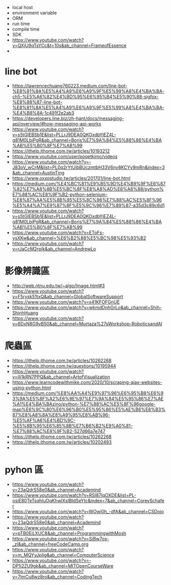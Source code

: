 - local host
- environment variable
- ORM
- run time
- compile time
- SDK
- https://www.youtube.com/watch?v=QXjU9qTsYCc&t=10s&ab_channel=FrameofEssence
- 
# line bot
- https://lawrencechuang760223.medium.com/line-bot-%E8%81%8A%E5%A4%A9%E6%A9%9F%E5%99%A8%E4%BA%BA-ch5-%E5%A6%82%E4%BD%95%E6%95%B4%E5%90%88-sigfox-%E8%88%87-line-bot-%E8%81%8A%E5%A4%A9%E6%A9%9F%E5%99%A8%E4%BA%BA-%E4%B8%8A-1c491f2e2ab3
- https://developers.line.biz/zh-hant/docs/messaging-api/overview/#how-messaging-api-works
- https://www.youtube.com/watch?v=s5tGlEBSb1E&list=PLLrJ9DEA0QKOxdbYiEZ4L-g81M0LbiPgR&ab_channel=Boris%E7%9A%84%E5%88%86%E4%BA%AB%E5%B0%8F%E7%AB%99
- https://ithelp.ithome.com.tw/articles/10193212
- https://www.youtube.com/user/poqetkimo/videos
- https://www.youtube.com/watch?v=-J83oV_wCrM&list=PL0q2rYtUibBUczmtbH33V6nv8KCYy9mRn&index=3&ab_channel=AustinTing
- https://www.oxxostudio.tw/articles/201701/line-bot.html
- https://medium.com/%E4%BC%81%E9%B5%9D%E4%B9%9F%E6%87%82%E7%A8%8B%E5%BC%8F%E8%A8%AD%E8%A8%88/python%E7%88%AC%E8%9F%B2-python-selenium-%E8%87%AA%E5%8B%95%E5%8C%96%E7%88%AC%E5%8F%96%E5%A4%A7%E9%87%8F%E5%9C%96%E7%89%87-a35d3c89c6d1
- https://www.youtube.com/watch?v=s5tGlEBSb1E&list=PLLrJ9DEA0QKOxdbYiEZ4L-g81M0LbiPgR&ab_channel=Boris%E7%9A%84%E5%88%86%E4%BA%AB%E5%B0%8F%E7%AB%99
- https://www.youtube.com/watch?v=EToFs-ysXKw&ab_channel=%E6%B2%88%E5%BC%98%E5%93%B2
- https://www.youtube.com/watch?v=rJaCcM2rpIk&ab_channel=AndrewLo
# 影像辨識區
- http://web.ntnu.edu.tw/~algo/Image.html#3
- https://www.youtube.com/watch?v=F5rysk51txQ&ab_channel=GlobalSoftwareSupport
- https://www.youtube.com/watch?v=x41KFOFGnUE
- https://www.youtube.com/watch?v=wkmdDnhGrLo&ab_channel=Shih-ShinhHuang
- https://www.youtube.com/watch?v=6DxN8G9vB50&ab_channel=Murtaza%27sWorkshop-RoboticsandAI

# 爬蟲區
- https://ithelp.ithome.com.tw/articles/10262268
- https://ithelp.ithome.com.tw/questions/10195944
- https://www.youtube.com/watch?v=lIj1kRN7PPQ&ab_channel=ArtofVisualization
- https://www.learncodewithmike.com/2020/10/scraping-ajax-websites-using-python.html
- https://medium.com/%E8%AA%A4%E9%97%96%E6%95%B8%E6%93%9A%E5%8F%A2%E6%9E%97%E7%9A%84%E5%95%86%E7%AE%A1%E4%BA%BAzino/python-%E7%88%AC%E5%8F%96google-map%E6%9C%80%E6%96%B0%E5%95%86%E5%AE%B6%E8%B3%87%E8%A8%8A%E8%A9%95%E8%AB%96-%E5%AF%A6%E4%BD%9C-%E5%8B%95%E6%85%8B%E7%B6%B2%E9%A0%81-%E7%88%AC%E8%9F%B2-527d66a7e747
- https://ithelp.ithome.com.tw/articles/10262268
- https://ithelp.ithome.com.tw/articles/10202493
- 
# pyhon 區
- https://www.youtube.com/watch?v=23aQdrS58e0&ab_channel=Academind
- https://www.youtube.com/watch?v=RSl87lqOXDE&list=PL-osiE80TeTsqhIuOqKhwlXsIBIdSeYtc&index=7&ab_channel=CoreySchafer
- https://www.youtube.com/watch?v=WOwi0h_-dfA&ab_channel=CSDojo
- https://www.youtube.com/watch?v=23aQdrS58e0&ab_channel=Academind
- https://www.youtube.com/watch?v=pTB0EiLXUC8&ab_channel=ProgrammingwithMosh
- https://www.youtube.com/watch?v=SiBw7os-_zI&ab_channel=freeCodeCamp.org
- https://www.youtube.com/watch?v=m_MQYyJpIjg&ab_channel=ComputerScience
- https://www.youtube.com/watch?v=-DP1i2ZU9gk&ab_channel=MITOpenCourseWare
- https://www.youtube.com/watch?v=7lmCu8wz8ro&ab_channel=CodingTech
